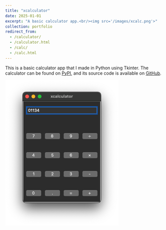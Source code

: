 ```yaml
---
title: "xcalculator"
date: 2025-01-01
excerpt: "A basic calculator app.<br/><img src='/images/xcalc.png'>"
collection: portfolio
redirect_from:
  - /calculator/
  - /calculator.html
  - /calc/
  - /calc.html
---
```


This is a basic calculator app that I made in Python using Tkinter. The calculator can be found on [PyPI](https://pypi.org/project/xcalculator/), and its source code is available on [GitHub](https://github.com/jacob-thompson/xcalculator).

![xcalculator](/images/xcalc.png)

